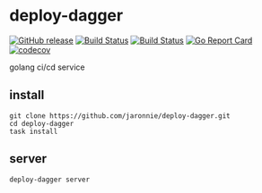 # deploy-dagger

[![GitHub release](https://img.shields.io/github/release/jaronnie/deploy-dagger.svg?style=flat-square)](https://github.com/jaronnie/deploy-dagger/releases/latest)
[![Build Status](https://img.shields.io/github/actions/workflow/status/jaronnie/deploy-dagger/ci.yaml?branch=main&label=deploy-dagger-golint&logo=github&style=flat-square)](https://github.com/jaronnie/deploy-dagger/actions?query=workflow%3Adeploy-dagger-golint)
[![Build Status](https://img.shields.io/github/actions/workflow/status/jaronnie/deploy-dagger/ci.yaml?branch=main&label=goreleaser-deploy-dagger&logo=github&style=flat-square)](https://github.com/jaronnie/deploy-dagger/actions?query=workflow%3Agoreleaser-deploy-dagger)
[![Go Report Card](https://goreportcard.com/badge/github.com/jaronnie/deploy-dagger?style=flat-square)](https://goreportcard.com/report/github.com/jaronnie/deploy-dagger)
[![codecov](https://img.shields.io/codecov/c/github/jaronnie/deploy-dagger?logo=codecov&style=flat-square)](https://codecov.io/gh/jaronnie/deploy-dagger)

golang ci/cd service

## install

```shell
git clone https://github.com/jaronnie/deploy-dagger.git
cd deploy-dagger
task install
```

## server

```shell
deploy-dagger server
```

